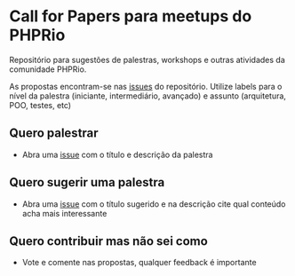 # Call for Papers para meetups do PHPRio

Repositório para sugestões de palestras, workshops e outras atividades da comunidade PHPRio.

As propostas encontram-se nas [issues](https://github.com/PHPRio/cpf/issues/) do repositório. Utilize labels para o nível da palestra (iniciante, intermediário, avançado) e assunto (arquitetura, POO, testes, etc)

## Quero palestrar
* Abra uma [issue](https://github.com/PHPRio/cpf/issues/new) com o título e descrição da palestra

## Quero sugerir uma palestra
* Abra uma [issue](https://github.com/PHPRio/cpf/issues/new) com o título sugerido e na descrição cite qual conteúdo acha mais interessante

## Quero contribuir mas não sei como
* Vote e comente nas propostas, qualquer feedback é importante
